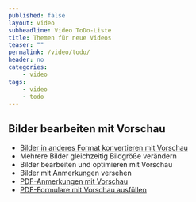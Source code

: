 ```yaml
---
published: false
layout: video
subheadline: Video ToDo-Liste
title: Themen für neue Videos
teaser: ""
permalink: /video/todo/
header: no
categories:
    - video
tags:
    - video
    - todo
---
```


## Bilder bearbeiten mit Vorschau

- [Bilder in anderes Format konvertieren mit Vorschau](http://osxdaily.com/2010/01/24/convert-images-in-mac-os-x-jpg-to-gif-psd-to-jpg-gif-to-jpg-bmp-to-jpg-png-to-pdf-and-more/)
- Mehrere Bilder gleichzeitig Bildgröße verändern
- Bilder bearbeiten und optimieren mit Vorschau
- Bilder mit Anmerkungen versehen
- [PDF-Anmerkungen mit Vorschau](http://www.macobserver.com/tmo/article/how-to-get-the-most-from-preview-in-os-x-annotating)
- [PDF-Formulare mit Vorschau ausfüllen](http://www.macobserver.com/tmo/article/mountain-lion-filling-out-pdf-forms-with-preview)
